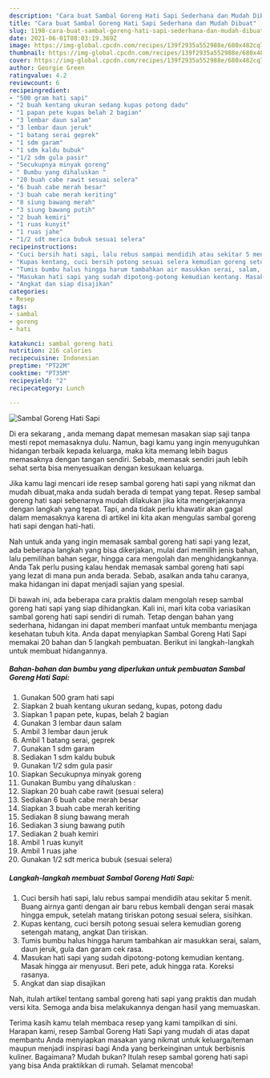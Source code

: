 ```yaml
---
description: "Cara buat Sambal Goreng Hati Sapi Sederhana dan Mudah Dibuat"
title: "Cara buat Sambal Goreng Hati Sapi Sederhana dan Mudah Dibuat"
slug: 1198-cara-buat-sambal-goreng-hati-sapi-sederhana-dan-mudah-dibuat
date: 2021-06-01T08:03:19.369Z
image: https://img-global.cpcdn.com/recipes/139f2935a552988e/680x482cq70/sambal-goreng-hati-sapi-foto-resep-utama.jpg
thumbnail: https://img-global.cpcdn.com/recipes/139f2935a552988e/680x482cq70/sambal-goreng-hati-sapi-foto-resep-utama.jpg
cover: https://img-global.cpcdn.com/recipes/139f2935a552988e/680x482cq70/sambal-goreng-hati-sapi-foto-resep-utama.jpg
author: Georgie Green
ratingvalue: 4.2
reviewcount: 6
recipeingredient:
- "500 gram hati sapi"
- "2 buah kentang ukuran sedang kupas potong dadu"
- "1 papan pete kupas belah 2 bagian"
- "3 lembar daun salam"
- "3 lembar daun jeruk"
- "1 batang serai geprek"
- "1 sdm garam"
- "1 sdm kaldu bubuk"
- "1/2 sdm gula pasir"
- "Secukupnya minyak goreng"
- " Bumbu yang dihaluskan "
- "20 buah cabe rawit sesuai selera"
- "6 buah cabe merah besar"
- "3 buah cabe merah keriting"
- "8 siung bawang merah"
- "3 siung bawang putih"
- "2 buah kemiri"
- "1 ruas kunyit"
- "1 ruas jahe"
- "1/2 sdt merica bubuk sesuai selera"
recipeinstructions:
- "Cuci bersih hati sapi, lalu rebus sampai mendidih atau sekitar 5 menit. Buang airnya ganti dengan air baru rebus kembali dengan serai masak hingga empuk, setelah matang tiriskan potong sesuai selera, sisihkan."
- "Kupas kentang, cuci bersih potong sesuai selera kemudian goreng setengah matang, angkat Dan tiriskan."
- "Tumis bumbu halus hingga harum tambahkan air masukkan serai, salam, daun jeruk, gula dan garam cek rasa."
- "Masukan hati sapi yang sudah dipotong-potong kemudian kentang. Masak hingga air menyusut. Beri pete, aduk hingga rata. Koreksi rasanya."
- "Angkat dan siap disajikan"
categories:
- Resep
tags:
- sambal
- goreng
- hati

katakunci: sambal goreng hati 
nutrition: 216 calories
recipecuisine: Indonesian
preptime: "PT22M"
cooktime: "PT35M"
recipeyield: "2"
recipecategory: Lunch

---
```



![Sambal Goreng Hati Sapi](https://img-global.cpcdn.com/recipes/139f2935a552988e/680x482cq70/sambal-goreng-hati-sapi-foto-resep-utama.jpg)

Di era  sekarang , anda memang dapat memesan masakan siap saji tanpa mesti repot memasaknya dulu. Namun, bagi kamu yang ingin menyuguhkan hidangan terbaik kepada keluarga, maka kita memang lebih bagus memasaknya dengan tangan sendiri. Sebab, memasak sendiri jauh lebih sehat serta bisa menyesuaikan dengan kesukaan keluarga.

Jika kamu lagi mencari ide resep sambal goreng hati sapi yang nikmat dan mudah dibuat,maka anda sudah berada di tempat yang tepat. Resep sambal goreng hati sapi  sebenarnya mudah dilakukan jika kita mengerjakannya dengan langkah yang tepat. Tapi, anda tidak perlu khawatir akan gagal dalam memasaknya 
karena di artikel ini kita akan mengulas sambal goreng hati sapi dengan hati-hati.  



Nah untuk anda yang ingin memasak sambal goreng hati sapi yang lezat, ada beberapa langkah yang bisa dikerjakan, mulai dari memilih jenis bahan, lalu pemilihan bahan segar, hingga cara mengolah dan menghidangkannya. Anda Tak perlu pusing kalau hendak memasak sambal goreng hati sapi yang lezat di mana pun anda berada. Sebab, asalkan anda  tahu caranya, maka hidangan ini dapat menjadi sajian yang spesial.

Di bawah ini, ada beberapa cara praktis  dalam mengolah resep sambal goreng hati sapi yang siap dihidangkan. Kali ini, mari kita coba variasikan sambal goreng hati sapi sendiri di rumah. Tetap dengan bahan yang sederhana, hidangan ini dapat memberi manfaat untuk membantu menjaga kesehatan tubuh kita. Anda dapat menyiapkan Sambal Goreng Hati Sapi memakai 20 bahan dan 5 langkah pembuatan. Berikut ini langkah-langkah untuk membuat hidangannya.

<!--inarticleads1-->

##### Bahan-bahan dan bumbu yang diperlukan untuk pembuatan Sambal Goreng Hati Sapi:

1. Gunakan 500 gram hati sapi
1. Siapkan 2 buah kentang ukuran sedang, kupas, potong dadu
1. Siapkan 1 papan pete, kupas, belah 2 bagian
1. Gunakan 3 lembar daun salam
1. Ambil 3 lembar daun jeruk
1. Ambil 1 batang serai, geprek
1. Gunakan 1 sdm garam
1. Sediakan 1 sdm kaldu bubuk
1. Gunakan 1/2 sdm gula pasir
1. Siapkan Secukupnya minyak goreng
1. Gunakan  Bumbu yang dihaluskan :
1. Siapkan 20 buah cabe rawit (sesuai selera)
1. Sediakan 6 buah cabe merah besar
1. Siapkan 3 buah cabe merah keriting
1. Sediakan 8 siung bawang merah
1. Sediakan 3 siung bawang putih
1. Sediakan 2 buah kemiri
1. Ambil 1 ruas kunyit
1. Ambil 1 ruas jahe
1. Gunakan 1/2 sdt merica bubuk (sesuai selera)




<!--inarticleads2-->

##### Langkah-langkah membuat Sambal Goreng Hati Sapi:

1. Cuci bersih hati sapi, lalu rebus sampai mendidih atau sekitar 5 menit. Buang airnya ganti dengan air baru rebus kembali dengan serai masak hingga empuk, setelah matang tiriskan potong sesuai selera, sisihkan.
1. Kupas kentang, cuci bersih potong sesuai selera kemudian goreng setengah matang, angkat Dan tiriskan.
1. Tumis bumbu halus hingga harum tambahkan air masukkan serai, salam, daun jeruk, gula dan garam cek rasa.
1. Masukan hati sapi yang sudah dipotong-potong kemudian kentang. Masak hingga air menyusut. Beri pete, aduk hingga rata. Koreksi rasanya.
1. Angkat dan siap disajikan




Nah, itulah artikel tentang  sambal goreng hati sapi  yang praktis dan mudah versi kita. Semoga anda bisa melakukannya dengan hasil yang memuaskan. 

Terima kasih kamu telah membaca resep yang kami tampilkan di sini. Harapan kami, resep  Sambal Goreng Hati Sapi yang mudah di atas dapat membantu Anda menyiapkan masakan yang nikmat untuk keluarga/teman maupun menjadi inspirasi bagi Anda yang berkeinginan untuk berbisnis kuliner. Bagaimana? Mudah bukan? Itulah resep sambal goreng hati sapi yang bisa Anda praktikkan di rumah. Selamat mencoba!

